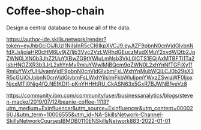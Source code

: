 # Coffee-shop-chain
Design a central database to house all of the data.

https://author-ide.skills.network/render?token=eyJhbGciOiJIUzI1NiIsInR5cCI6IkpXVCJ9.eyJtZF9pbnN0cnVjdGlvbnNfdXJsIjoiaHR0cHM6Ly9jZi1jb3Vyc2VzLWRhdGEuczMudXMuY2xvdWQtb2JqZWN0LXN0b3JhZ2UuYXBwZG9tYWluLmNsb3VkL0lCTS1EQjAxMTBFTi1Ta2lsbHNOZXR3b3JrL2xhYnMvRmluYWwlMjBQcm9qZWN0L2xhYnNfTGFiXy1fRmluYWxfUHJvamVjdF9pbnN0cnVjdGlvbmFsLWxhYnMubWQiLCJ0b29sX3R5cGUiOiJpbnN0cnVjdGlvbmFsLWxhYiIsImFkbWluIjpmYWxzZSwiaWF0IjoxNjcxMTI0Njg4fQ.NEfKDff-pKnYHHHtRU_CkASN63x5GxR7BJWNB1veVz8

https://community.ibm.com/community/user/businessanalytics/blogs/steven-macko/2019/07/12/beanie-coffee-1113?utm_medium=Exinfluencer&utm_source=Exinfluencer&utm_content=000026UJ&utm_term=10006555&utm_id=NA-SkillsNetwork-Channel-SkillsNetworkCoursesIBMDB0110ENSkillsNetwork883-2022-01-01
